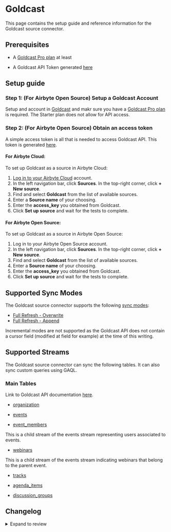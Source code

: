 # Goldcast

This page contains the setup guide and reference information for the Goldcast source connector.

## Prerequisites

- A [Goldcast Pro plan](https://www.goldcast.io/pricing) at least
<!-- env:oss -->
- A Goldcast API Token generated [here](https://help.goldcast.io/hc/en-us/articles/22931655725723-How-To-Create-an-API-Token-in-Goldcast)
  <!-- /env:oss -->

## Setup guide

<!-- env:oss -->

### Step 1: (For Airbyte Open Source) Setup a Goldcast Account

Setup and account in [Goldcast](https://www.goldcast.io/) and makr sure you have a [Goldcast Pro plan](https://www.goldcast.io/pricing) is required. The Starter plan does not allow for API access.


### Step 2: (For Airbyte Open Source) Obtain an access token

A simple access token is all that is needed to access Goldcast API. This token is generated [here](https://help.goldcast.io/hc/en-us/articles/22931655725723-How-To-Create-an-API-Token-in-Goldcast).


#### For Airbyte Cloud:

To set up Goldcast as a source in Airbyte Cloud:

1. [Log in to your Airbyte Cloud](https://cloud.airbyte.com/workspaces) account.
2. In the left navigation bar, click **Sources**. In the top-right corner, click **+ New source**.
3. Find and select **Goldcast** from the list of available sources.
4. Enter a **Source name** of your choosing.
5. Enter the **access_key** you obtained from Goldcast.
6. Click **Set up source** and wait for the tests to complete.

<!-- /env:cloud -->

<!-- env:oss -->

#### For Airbyte Open Source:

To set up Goldcast as a source in Airbyte Open Source:

1. Log in to your Airbyte Open Source account.
2. In the left navigation bar, click **Sources**. In the top-right corner, click **+ New source**.
3. Find and select **Goldcast** from the list of available sources.
4. Enter a **Source name** of your choosing.
5. Enter the **access_key** you obtained from Goldcast.
6. Click **Set up source** and wait for the tests to complete.

<!-- /env:oss -->

## Supported Sync Modes

The Goldcast source connector supports the following [sync modes](https://docs.airbyte.com/cloud/core-concepts#connection-sync-modes):

- [Full Refresh - Overwrite](https://docs.airbyte.com/understanding-airbyte/connections/full-refresh-overwrite/)
- [Full Refresh - Append](https://docs.airbyte.com/understanding-airbyte/connections/full-refresh-append)

Incremental modes are not supported as the Goldcast API does not contain a cursor field (modified at field for example) at the time of this writing.

## Supported Streams

The Goldcast source connector can sync the following tables. It can also sync custom queries using GAQL.

### Main Tables

Link to Goldcast API documentation [here](https://customapi.goldcast.io/swagger-ui/#/).

- [organization](https://customapi.goldcast.io/swagger-ui/#/Organization/List%20organization)

- [events](https://customapi.goldcast.io/swagger-ui/#/Event/List%20events)

- [event_members](https://customapi.goldcast.io/swagger-ui/#/Event%20members/List%20event%20members)

This is a child stream of the events stream representing users associated to events.

- [webinars](https://customapi.goldcast.io/swagger-ui/#/Webinars/Retrieve%20webinars)

This is a child stream of the events stream indicating webinars that belong to the parent event.

- [tracks](https://customapi.goldcast.io/swagger-ui/#/Tracks/List%20tracks)

- [agenda_items](https://customapi.goldcast.io/swagger-ui/#/Agenda%20item/List%20agenda%20item)

- [discussion_groups](https://customapi.goldcast.io/swagger-ui/#/Discussion%20groups/List%20discussion%20groups)




## Changelog

<details>
  <summary>Expand to review</summary>

| Version  | Date       | Pull Request                                             | Subject                                                                                                                              |
|:---------|:-----------|:---------------------------------------------------------|:-------------------------------------------------------------------------------------------------------------------------------------|
| 0.1.3 | 2024-07-13 | [41806](https://github.com/airbytehq/airbyte/pull/41806) | Update dependencies |
| 0.1.2 | 2024-07-10 | [41406](https://github.com/airbytehq/airbyte/pull/41406) | Update dependencies |
| 0.1.1 | 2024-07-09 | [41263](https://github.com/airbytehq/airbyte/pull/41263) | Update dependencies |
| 0.1.0 | 2024-06-26 | [38786](https://github.com/airbytehq/airbyte/pull/38786) | New Source: Goldcast |
</details>
